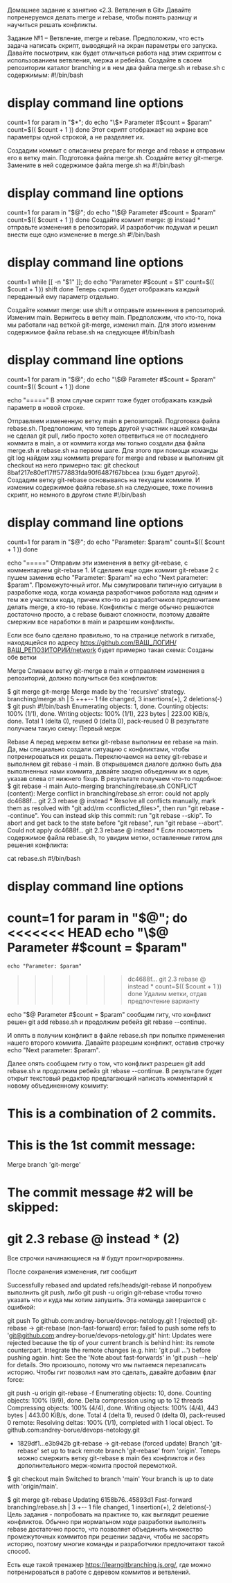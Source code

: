 Домашнее задание к занятию «2.3. Ветвления в Git»
Давайте потренеруемся делать merge и rebase, чтобы понять разницу и научиться решать конфликты.

Задание №1 – Ветвление, merge и rebase.
Предположим, что есть задача написать скрипт, выводящий на экран параметры его запуска. Давайте посмотрим, как будет отличаться работа над этим скриптом с использованием ветвления, мержа и ребейза. Создайте в своем репозитории каталог branching и в нем два файла merge.sh и rebase.sh с содержимым:
#!/bin/bash
# display command line options

count=1
for param in "$*"; do
    echo "\$* Parameter #$count = $param"
    count=$(( $count + 1 ))
done
Этот скрипт отображает на экране все параметры одной строкой, а не разделяет их.

Создадим коммит с описанием prepare for merge and rebase и отправим его в ветку main.
Подготовка файла merge.sh.
Создайте ветку git-merge.
Замените в ней содержимое файла merge.sh на
#!/bin/bash
# display command line options

count=1
for param in "$@"; do
    echo "\$@ Parameter #$count = $param"
    count=$(( $count + 1 ))
done
Создайте коммит merge: @ instead * отправьте изменения в репозиторий.
И разработчик подумал и решил внести еще одно изменение в merge.sh
#!/bin/bash
# display command line options

count=1
while [[ -n "$1" ]]; do
    echo "Parameter #$count = $1"
    count=$(( $count + 1 ))
    shift
done
Теперь скрипт будет отображать каждый переданный ему параметр отдельно.

Создайте коммит merge: use shift и отправьте изменения в репозиторий.
Изменим main.
Вернитесь в ветку main.
Предположим, что кто-то, пока мы работали над веткой git-merge, изменил main. Для этого изменим содержимое файла rebase.sh на следующее
#!/bin/bash
# display command line options

count=1
for param in "$@"; do
    echo "\$@ Parameter #$count = $param"
    count=$(( $count + 1 ))
done

echo "====="
В этом случае скрипт тоже будет отображать каждый параметр в новой строке.

Отправляем измененную ветку main в репозиторий.
Подготовка файла rebase.sh.
Предположим, что теперь другой участник нашей команды не сделал git pull, либо просто хотел ответвиться не от последнего коммита в main, а от коммита когда мы только создали два файла merge.sh и rebase.sh на первом шаге.
Для этого при помощи команды git log найдем хэш коммита prepare for merge and rebase и выполним git checkout на него примерно так: git checkout 8baf217e80ef17ff577883fda90f6487f67bbcea (хэш будет другой).
Создадим ветку git-rebase основываясь на текущем коммите.
И изменим содержимое файла rebase.sh на следующее, тоже починив скрипт, но немного в другом стиле
#!/bin/bash
# display command line options

count=1
for param in "$@"; do
    echo "Parameter: $param"
    count=$(( $count + 1 ))
done

echo "====="
Отправим эти изменения в ветку git-rebase, с комментарием git-rebase 1.
И сделаем еще один коммит git-rebase 2 с пушем заменив echo "Parameter: $param" на echo "Next parameter: $param".
Промежуточный итог.
Мы сэмулировали типичную ситуации в разработке кода, когда команда разработчиков работала над одним и тем же участком кода, причем кто-то из разработчиков предпочитаем делать merge, а кто-то rebase. Конфилкты с merge обычно решаются достаточно просто, а с rebase бывают сложности, поэтому давайте смержим все наработки в main и разрешим конфликты.

Если все было сделано правильно, то на странице network в гитхабе, находящейся по адресу https://github.com/ВАШ_ЛОГИН/ВАШ_РЕПОЗИТОРИЙ/network будет примерно такая схема: Созданы обе ветки

Merge
Сливаем ветку git-merge в main и отправляем изменения в репозиторий, должно получиться без конфликтов:

$ git merge git-merge
Merge made by the 'recursive' strategy.
 branching/merge.sh | 5 +++--
 1 file changed, 3 insertions(+), 2 deletions(-)
$ git push
#!/bin/bash
Enumerating objects: 1, done.
Counting objects: 100% (1/1), done.
Writing objects: 100% (1/1), 223 bytes | 223.00 KiB/s, done.
Total 1 (delta 0), reused 0 (delta 0), pack-reused 0
В результате получаем такую схему: Первый мерж

Rebase
А перед мержем ветки git-rebase выполним ее rebase на main. Да, мы специально создали ситуацию с конфликтами, чтобы потренироваться их решать.
Переключаемся на ветку git-rebase и выполняем git rebase -i main. В открывшемся диалоге должно быть два выполненных нами коммита, давайте заодно объединим их в один, указав слева от нижнего fixup. В результате получаем что-то подобное:
$ git rebase -i main
Auto-merging branching/rebase.sh
CONFLICT (content): Merge conflict in branching/rebase.sh
error: could not apply dc4688f... git 2.3 rebase @ instead *
Resolve all conflicts manually, mark them as resolved with
"git add/rm <conflicted_files>", then run "git rebase --continue".
You can instead skip this commit: run "git rebase --skip".
To abort and get back to the state before "git rebase", run "git rebase --abort".
Could not apply dc4688f... git 2.3 rebase @ instead *
Если посмотреть содержимое файла rebase.sh, то увидим метки, оставленные гитом для решения конфликта:

cat rebase.sh
#!/bin/bash
# display command line options
count=1
for param in "$@"; do
<<<<<<< HEAD
    echo "\$@ Parameter #$count = $param"
=======
    echo "Parameter: $param"
>>>>>>> dc4688f... git 2.3 rebase @ instead *
    count=$(( $count + 1 ))
done
Удалим метки, отдав предпочтение варианту

echo "\$@ Parameter #$count = $param"
сообщим гиту, что конфликт решен git add rebase.sh и продолжим ребейз git rebase --continue.

И опять в получим конфликт в файле rebase.sh при попытке применения нашего второго коммита. Давайте разрешим конфликт, оставив строчку echo "Next parameter: $param".

Далее опять сообщаем гиту о том, что конфликт разрешен git add rebase.sh и продолжим ребейз git rebase --continue. В результате будет открыт текстовый редактор предлагающий написать комментарий к новому объединенному коммиту:

# This is a combination of 2 commits.
# This is the 1st commit message:

Merge branch 'git-merge'

# The commit message #2 will be skipped:

# git 2.3 rebase @ instead * (2)
Все строчки начинающиеся на # будут проигнорированны.

После сохранения изменения, гит сообщит

Successfully rebased and updated refs/heads/git-rebase
И попробуем выполнить git push, либо git push -u origin git-rebase чтобы точно указать что и куда мы хотим запушить. Эта команда завершится с ошибкой:

git push
To github.com:andrey-borue/devops-netology.git
 ! [rejected]        git-rebase -> git-rebase (non-fast-forward)
error: failed to push some refs to 'git@github.com:andrey-borue/devops-netology.git'
hint: Updates were rejected because the tip of your current branch is behind
hint: its remote counterpart. Integrate the remote changes (e.g.
hint: 'git pull ...') before pushing again.
hint: See the 'Note about fast-forwards' in 'git push --help' for details.
Это произошло, потому что мы пытаемся перезаписать историю. Чтобы гит позволил нам это сделать, давайте добавим флаг force:

git push -u origin git-rebase -f
Enumerating objects: 10, done.
Counting objects: 100% (9/9), done.
Delta compression using up to 12 threads
Compressing objects: 100% (4/4), done.
Writing objects: 100% (4/4), 443 bytes | 443.00 KiB/s, done.
Total 4 (delta 1), reused 0 (delta 0), pack-reused 0
remote: Resolving deltas: 100% (1/1), completed with 1 local object.
To github.com:andrey-borue/devops-netology.git
 + 1829df1...e3b942b git-rebase -> git-rebase (forced update)
Branch 'git-rebase' set up to track remote branch 'git-rebase' from 'origin'.
Теперь можно смержить ветку git-rebase в main без конфликтов и без дополнительного мерж-комита простой перемоткой.

$ git checkout main
Switched to branch 'main'
Your branch is up to date with 'origin/main'.

$ git merge git-rebase
Updating 6158b76..45893d1
Fast-forward
 branching/rebase.sh | 3 +--
 1 file changed, 1 insertion(+), 2 deletions(-)
Цель задания - попробовать на практике то, как выглядит решение конфликтов. Обычно при нормальном ходе разработки выполнять rebase достаточно просто, что позволяет объединить множество промежуточных коммитов при решении задачи, чтобы не засорять историю, поэтому многие команды и разработчики предпочитают такой способ.

Есть еще такой тренажер https://learngitbranching.js.org/, где можно потренироваться в работе с деревом коммитов и ветвлений.